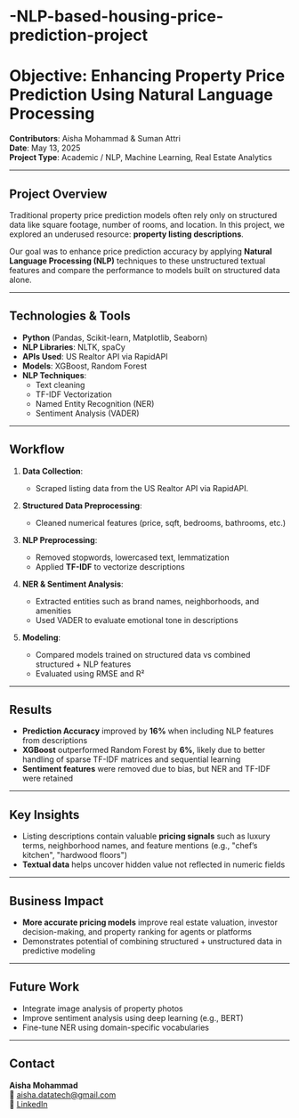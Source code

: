 # -NLP-based-housing-price-prediction-project

# Objective:  Enhancing Property Price Prediction Using Natural Language Processing

**Contributors**: Aisha Mohammad & Suman Attri  
**Date**: May 13, 2025  
**Project Type**: Academic / NLP, Machine Learning, Real Estate Analytics

---

## Project Overview

Traditional property price prediction models often rely only on structured data like square footage, number of rooms, and location. In this project, we explored an underused resource: **property listing descriptions**.

Our goal was to enhance price prediction accuracy by applying **Natural Language Processing (NLP)** techniques to these unstructured textual features and compare the performance to models built on structured data alone.

---

## Technologies & Tools
- **Python** (Pandas, Scikit-learn, Matplotlib, Seaborn)
- **NLP Libraries**: NLTK, spaCy
- **APIs Used**: US Realtor API via RapidAPI
- **Models**: XGBoost, Random Forest
- **NLP Techniques**:
  - Text cleaning
  - TF-IDF Vectorization
  - Named Entity Recognition (NER)
  - Sentiment Analysis (VADER)

---

## Workflow

1. **Data Collection**:  
   - Scraped listing data from the US Realtor API via RapidAPI.

2. **Structured Data Preprocessing**:  
   - Cleaned numerical features (price, sqft, bedrooms, bathrooms, etc.)

3. **NLP Preprocessing**:  
   - Removed stopwords, lowercased text, lemmatization
   - Applied **TF-IDF** to vectorize descriptions

4. **NER & Sentiment Analysis**:  
   - Extracted entities such as brand names, neighborhoods, and amenities
   - Used VADER to evaluate emotional tone in descriptions

5. **Modeling**:
   - Compared models trained on structured data vs combined structured + NLP features
   - Evaluated using RMSE and R²

---

## Results

- **Prediction Accuracy** improved by **16%** when including NLP features from descriptions
- **XGBoost** outperformed Random Forest by **6%**, likely due to better handling of sparse TF-IDF matrices and sequential learning
- **Sentiment features** were removed due to bias, but NER and TF-IDF were retained

---

## Key Insights

- Listing descriptions contain valuable **pricing signals** such as luxury terms, neighborhood names, and feature mentions (e.g., "chef’s kitchen", "hardwood floors")
- **Textual data** helps uncover hidden value not reflected in numeric fields

---

## Business Impact

- **More accurate pricing models** improve real estate valuation, investor decision-making, and property ranking for agents or platforms
- Demonstrates potential of combining structured + unstructured data in predictive modeling

---

## Future Work

- Integrate image analysis of property photos
- Improve sentiment analysis using deep learning (e.g., BERT)
- Fine-tune NER using domain-specific vocabularies

---


## Contact

**Aisha Mohammad**  
📧 aisha.datatech@gmail.com  
🔗 [LinkedIn](https://www.linkedin.com/in/aisha-mohammad-26600b2a2/)  
